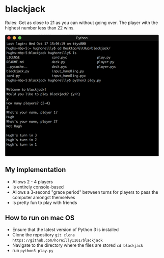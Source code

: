 # blackjack
Rules: Get as close to 21 as you can without going over. The player with the highest number less than 22 wins.

<img src="docs/pictures/blackjack_ui.png" alt="user interface" width="500"/>

## My implementation
- Allows 2 - 4 players
- Is entirely console-based
- Allows a 3-second "grace period" between turns for players to pass the computer amongst themselves
- Is pretty fun to play with friends

## How to run on mac OS
- Ensure that the latest version of Python 3 is installed
- Clone the repository `git clone https://github.com/horeilly1101/blackjack`
- Navigate to the directory where the files are stored `cd blackjack`
- run `python3 play.py`

